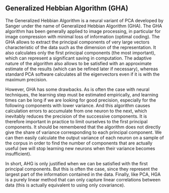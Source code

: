 ## Generalized Hebbian  Algorithm  (GHA)

The Generalized Hebbian Algorithm is a neural variant of PCA developed by Sanger under the name of Generalized Hebbian Algorithm (GHA). The GHA algorithm has been generally applied to image processing, in particular for image compression with minimal loss of information (optimal coding). The GHA allows to extract the principal components of very large vectors characteristic of the data such as the dimension of the representation. It also calculates only the first principal components (the most important), which can represent a significant saving in computation. The adaptive nature of the algorithm also allows to be satisfied with an approximate estimate of the results (which can be refined later if necessary), whereas standard PCA software calculates all the eigenvectors even if it is with the maximum precision.

However, GHA has some drawbacks. As is often the case with neural techniques, the learning step must be estimated empirically, and learning times can be long if we are looking for good precision, especially for the following components with lower variance. And this algorithm causes calculation errors to accumulate from one neuron to the next, which inevitably reduces the precision of the successive components. It is therefore important in practice to limit ourselves to the first principal components. It should be remembered that the algorithm does not directly give the share of variance corresponding to each principal component. We can then easily calculate the output variance of each neuron on a sample of the corpus in order to find the number of components that are actually useful (we will stop learning new neurons when their variance becomes insufficient).

In short, AHG is only justified when we can be satisfied with the first principal components. But this is often the case, since they represent the largest part of the information contained in the data. Finally, like PCA, HGA is a purely linear method that can only capture linear correlations between data (this is actually equivalent to using only covariance).

